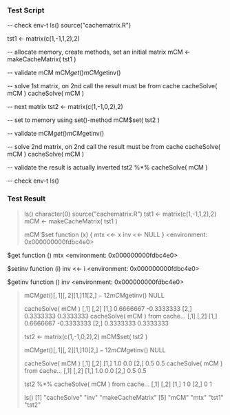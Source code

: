 ### Test Script

-- check env-t
ls()
source("cachematrix.R")

tst1 <- matrix(c(1,-1,1,2),2)

-- allocate memory, create methods, set an initial matrix
mCM <- makeCacheMatrix( tst1 )

-- validate
mCM
mCM$get()
mCM$getinv()

-- solve 1st matrix, on 2nd call the result must be from cache 
cacheSolve( mCM )
cacheSolve( mCM )

-- next matrix
tst2 <- matrix(c(1,-1,0,2),2)

-- set to memory using set()-method
mCM$set( tst2 )

-- validate
mCM$get()
mCM$getinv()

-- solve 2nd matrix, on 2nd call the result must be from cache 
cacheSolve( mCM )
cacheSolve( mCM )

-- validate the result is actually inverted
tst2 %*% cacheSolve( mCM )

-- check env-t
ls()

### Test Result

> ls()
character(0)
> source("cachematrix.R")
> tst1 <- matrix(c(1,-1,1,2),2)
> mCM <- makeCacheMatrix( tst1 )
> 
> mCM
$set
function (x) 
{
    mtx <<- x
    inv <<- NULL
}
<environment: 0x000000000fdbc4e0>

$get
function () 
mtx
<environment: 0x000000000fdbc4e0>

$setinv
function (i) 
inv <<- i
<environment: 0x000000000fdbc4e0>

$getinv
function () 
inv
<environment: 0x000000000fdbc4e0>

> mCM$get()
     [,1] [,2]
[1,]    1    1
[2,]   -1    2
> mCM$getinv()
NULL
> 
> cacheSolve( mCM )
          [,1]       [,2]
[1,] 0.6666667 -0.3333333
[2,] 0.3333333  0.3333333
> cacheSolve( mCM )
from cache...
          [,1]       [,2]
[1,] 0.6666667 -0.3333333
[2,] 0.3333333  0.3333333
> 
> tst2 <- matrix(c(1,-1,0,2),2)
> mCM$set( tst2 )
> 
> mCM$get()
     [,1] [,2]
[1,]    1    0
[2,]   -1    2
> mCM$getinv()
NULL
> 
> cacheSolve( mCM )
     [,1] [,2]
[1,]  1.0  0.0
[2,]  0.5  0.5
> cacheSolve( mCM )
from cache...
     [,1] [,2]
[1,]  1.0  0.0
[2,]  0.5  0.5
> 
> tst2 %*% cacheSolve( mCM )
from cache...
     [,1] [,2]
[1,]    1    0
[2,]    0    1
> 
> ls()
[1] "cacheSolve"      "inv"             "makeCacheMatrix"
[5] "mCM"             "mtx"             "tst1"            "tst2"           
> 
